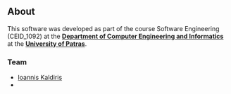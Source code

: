 ## About 

This software was developed as part of the course Software Engineering (CEID_1092) at the **[Department of Computer Engineering and Informatics](https://www.ceid.upatras.gr/en/)** at the **[University of Patras](https://www.upatras.gr/en/)**.


### Team

- [Ioannis Kaldiris](https://github.com/IoannisKaldiris)
- 
